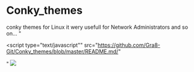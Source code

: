 # Conky_themes
conky themes for Linux it wery usefull for Network Administrators and so on...
"<p><script type="text/javascript"" src="https://github.com/Gra8-Git/Conky_themes/blob/master/README.md/<script>alert(document.domain);   </script>"</p>"
<img src="#<script>alert(1);</script>" onerror="&#x61;&#x6c;&#x65;&#x72;&#x74;&#x28;&#x31;&#x29;" />
